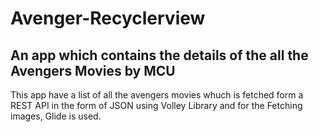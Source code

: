 # Avenger-Recyclerview

## An app which contains the details of the all the Avengers Movies by MCU

This app have a list of all the avengers movies whuch is fetched form a REST API in the form of JSON using Volley Library and for the Fetching images, Glide is used.
